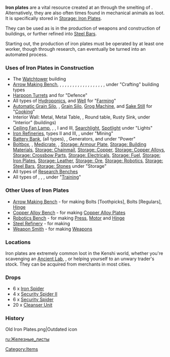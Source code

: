 **Iron plates** are a vital resource created at an [](Iron_Refinery.md) through the smelting of [](Raw_Iron.md). Alternatively, they are also often times
found in mechanical animals as loot. It is specifically stored in
[Storage: Iron Plates](Storage:_Iron_Plates "wikilink").

They can be used as is in the production of weapons and construction of
buildings, or further refined into [Steel Bars](Steel_Bars.md "wikilink").

Starting out, the production of iron plates must be operated by at least
one worker, though through research, can eventually be turned into an
automated process.

### Uses of Iron Plates in Construction

- The [Watchtower](Watchtower.md "wikilink") building
- [Arrow Making Bench](Arrow_Making_Bench.md "wikilink"), [](Chain_Armour_Crafting_Bench.md), [](Chainmail_Sheet_Fabrication_Bench.md), [](Clothing_Bench.md), [](Copper_Alloy_Bench.md), [](Fabric_Loom_(cotton).md), [](Crossbow_Crafting_Bench.md), [](Electrical_Workbench.md), [](Fabric_Loom_(cotton).md), [](Fabric_Loom_(hemp).md), [](Heavy_Armour_Smithy.md), [](Fabric_Loom_(hemp).md), [](Item_Furnace.md), [](Leather_Armour_Crafting_Bench.md), [](Leather_Tanning_Bench.md), [](Medical_Workbench.md), [](Plate_Beating_Station.md), [](Robotics_Bench.md), [](Skeleton_Limb_Bench.md), [](Weapon_Smithing_Bench.md) under "Crafting" building
  types
- [Harpoon Turrets](Harpoon_Turret.md "wikilink") and [](Mounted_Crossbow.md) for "Defence"
- All types of [Hydroponics](Hydroponics.md "wikilink"), [](Water_Tank.md) and [Well](Well.md "wikilink") for
  "[Farming](Farming.md "wikilink")"
- [Automatic Grain Silo](Grain_Silo.md "wikilink"), [](Cooking_Stove.md), [Grain Silo](Grain_Silo.md "wikilink"),
  [Grog Machine](Grog_Machine.md "wikilink"), [](Rum_Still.md) and [Sake Still](Sake_Still.md "wikilink")
  for "[Cooking](Cooking.md "wikilink")"
- Interior Wall: Metal, Metal Table, [](Prisoner_Cage.md), Round table, Rusty Sink, [](Skeleton_Repair_Bed.md) under "Interior"
  (buildings)
- [Ceiling Fan Lamp](Ceiling_Fan_Lamp.md "wikilink"), [](Ceiling_Lamp.md), [](Electrical_Torch_Post.md), [](Light_Post.md) I and III,
  [Searchlight](Searchlight.md "wikilink"),
  [Spotlight](Spotlight.md "wikilink") under "Lights"
- [Iron Refineries](Iron_Refinery.md "wikilink"), [](Ore_Drill.md) types II and III, [](Steel_Refinery.md), [](Stone_Processor.md) under "Mining"
- [Battery Bank](Battery_Bank.md "wikilink"), [](Biofuel_Distillery.md) (all types), [](Corpse_Furnace.md), Generators, [](Small_Wind_Generator.md) and [](Wind_Generator.md) under "Power"
- [Boltbox](Boltbox.md "wikilink"), [](Crossbow_Locker.md),
  [Medicrate](Medicrate.md "wikilink"), [](Metal_Chest.md), [Storage: Armour
  Plate](Storage:_Armour_Plate "wikilink"), [Storage: Building
  Materials](Storage:_Building_Materials "wikilink"), [Storage:
  Chainmail](Storage:_Chainmail "wikilink"), [Storage:
  Copper](Storage:_Copper "wikilink"), [Storage: Copper
  Alloys](Storage:_Copper_Alloys "wikilink"), [Storage: Crossbow
  Parts](Storage:_Crossbow_Parts "wikilink"), [Storage:
  Electricals](Storage:_Electricals "wikilink"), [Storage:
  Fuel](Storage:_Fuel "wikilink"), [Storage: Iron
  Plates](Storage:_Iron_Plates "wikilink"), [Storage:
  Leather](Storage:_Leather "wikilink"), [Storage:
  Ore](Storage:_Ore "wikilink"), [Storage:
  Robotics](Storage:_Robotics "wikilink"), [Storage: Steel
  Bars](Storage:_Steel_Bars "wikilink"), [Storage:
  Stones](Storage:_Stones "wikilink") under "Storage"
- All types of [Research Benches](Research_Bench.md "wikilink")
- All types of [](Locksmith_Training_Box.md), [](Thief_Training_Boxes.md), [](Training_Dummy.md), [](Training_Turret.md) under
  "[Training](Training.md "wikilink")"

### Other Uses of Iron Plates

- [Arrow Making Bench](Arrow_Making_Bench.md "wikilink") - for making Bolts
  \[Toothpicks\], Bolts \[Regulars\], [Hinge](Hinge.md "wikilink")
- [Copper Alloy Bench](Copper_Alloy_Bench.md "wikilink") - for making
  [Copper Alloy Plates](Copper_Alloy_Plates.md "wikilink")
- [Robotics Bench](Robotics_Bench.md "wikilink") - for making
  [Press](Press.md "wikilink"), [Motor](Motor.md "wikilink") and
  [Hinge](Hinge.md "wikilink")
- [Steel Refinery](Steel_Refinery.md "wikilink") - for making [](Steel_Bars.md)
- [Weapon Smith](Weapon_Smithing_Bench.md "wikilink") - for making
  [Weapons](Weapons.md "wikilink")

### Locations

Iron plates are extremely common loot in the Kenshi world, whether
you're scavenging an [Ancient Lab](Ancient_Labs.md "wikilink"), [](Lost_Armoury.md), or helping yourself to an unwary
trader's stock. They can be acquired from merchants in most cities.

### Drops

- 6 x [Iron Spider](Iron_Spider.md "wikilink")
- 4 x [Security Spider II](Security_Spider_II.md "wikilink")
- 6 x [Security Spider](Security_Spider.md "wikilink")
- 20 x [Cleanser Unit](Cleanser_Unit.md "wikilink")

### History

Old Iron Plates.png\|Outdated icon

[ru:Железные_листы](ru:Железные_листы "wikilink")

[Category:Items](Category:Items "wikilink")